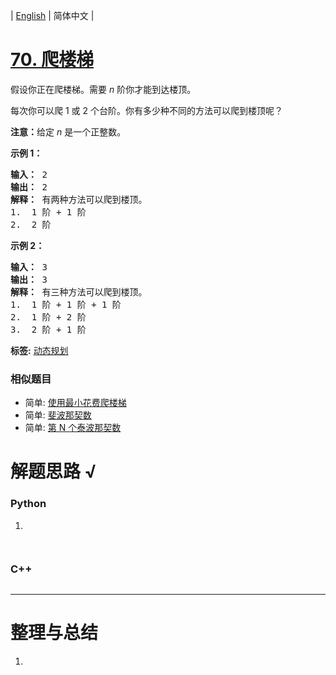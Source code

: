 | [English](README_EN.md) | 简体中文 |

# [70. 爬楼梯](https://leetcode-cn.com/problems/climbing-stairs)
<p>假设你正在爬楼梯。需要 <em>n</em>&nbsp;阶你才能到达楼顶。</p>

<p>每次你可以爬 1 或 2 个台阶。你有多少种不同的方法可以爬到楼顶呢？</p>

<p><strong>注意：</strong>给定 <em>n</em> 是一个正整数。</p>

<p><strong>示例 1：</strong></p>

<pre><strong>输入：</strong> 2
<strong>输出：</strong> 2
<strong>解释：</strong> 有两种方法可以爬到楼顶。
1.  1 阶 + 1 阶
2.  2 阶</pre>

<p><strong>示例 2：</strong></p>

<pre><strong>输入：</strong> 3
<strong>输出：</strong> 3
<strong>解释：</strong> 有三种方法可以爬到楼顶。
1.  1 阶 + 1 阶 + 1 阶
2.  1 阶 + 2 阶
3.  2 阶 + 1 阶
</pre>

**标签:**  [动态规划](https://leetcode-cn.com/tag/dynamic-programming) 
 ### 相似题目
- 简单:	[使用最小花费爬楼梯](https://leetcode-cn.com/problems/min-cost-climbing-stairs) 
- 简单:	[斐波那契数](https://leetcode-cn.com/problems/fibonacci-number) 
- 简单:	[第 N 个泰波那契数](https://leetcode-cn.com/problems/n-th-tribonacci-number) 

# 解题思路 √

### Python

1. 

```python

```


```python

```

### C++

```cpp

```

---



# 整理与总结

1. 